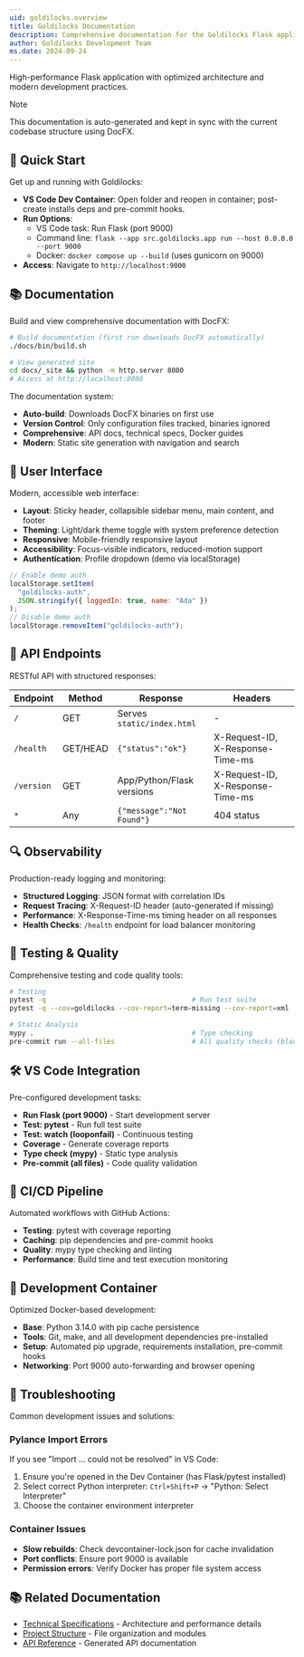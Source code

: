 ```yaml
---
uid: goldilocks.overview
title: Goldilocks Documentation
description: Comprehensive documentation for the Goldilocks Flask application
author: Goldilocks Development Team
ms.date: 2024-09-24
---
```


High-performance Flask application with optimized architecture and modern development practices.

> [!NOTE]
> This documentation is auto-generated and kept in sync with the current codebase structure using DocFX.

## 🚀 Quick Start

Get up and running with Goldilocks:

- **VS Code Dev Container**: Open folder and reopen in container; post-create installs deps and pre-commit hooks.
- **Run Options**:
  - VS Code task: Run Flask (port 9000)
  - Command line: `flask --app src.goldilocks.app run --host 0.0.0.0 --port 9000`
  - Docker: `docker compose up --build` (uses gunicorn on 9000)
- **Access**: Navigate to `http://localhost:9000`

## 📚 Documentation

Build and view comprehensive documentation with DocFX:

```bash
# Build documentation (first run downloads DocFX automatically)
./docs/bin/build.sh

# View generated site
cd docs/_site && python -m http.server 8080
# Access at http://localhost:8080
```

The documentation system:

- **Auto-build**: Downloads DocFX binaries on first use
- **Version Control**: Only configuration files tracked, binaries ignored
- **Comprehensive**: API docs, technical specs, Docker guides
- **Modern**: Static site generation with navigation and search

## 🎨 User Interface

Modern, accessible web interface:

- **Layout**: Sticky header, collapsible sidebar menu, main content, and footer
- **Theming**: Light/dark theme toggle with system preference detection
- **Responsive**: Mobile-friendly responsive layout
- **Accessibility**: Focus-visible indicators, reduced-motion support
- **Authentication**: Profile dropdown (demo via localStorage)

```javascript
// Enable demo auth
localStorage.setItem(
  "goldilocks-auth",
  JSON.stringify({ loggedIn: true, name: "Ada" })
);
// Disable demo auth
localStorage.removeItem("goldilocks-auth");
```

## 📡 API Endpoints

RESTful API with structured responses:

| Endpoint   | Method   | Response                   | Headers                          |
| ---------- | -------- | -------------------------- | -------------------------------- |
| `/`        | GET      | Serves `static/index.html` | -                                |
| `/health`  | GET/HEAD | `{"status":"ok"}`          | X-Request-ID, X-Response-Time-ms |
| `/version` | GET      | App/Python/Flask versions  | X-Request-ID, X-Response-Time-ms |
| `*`        | Any      | `{"message":"Not Found"}`  | 404 status                       |

## 🔍 Observability

Production-ready logging and monitoring:

- **Structured Logging**: JSON format with correlation IDs
- **Request Tracing**: X-Request-ID header (auto-generated if missing)
- **Performance**: X-Response-Time-ms timing header on all responses
- **Health Checks**: `/health` endpoint for load balancer monitoring

## 🧪 Testing & Quality

Comprehensive testing and code quality tools:

```bash
# Testing
pytest -q                                    # Run test suite
pytest -q --cov=goldilocks --cov-report=term-missing --cov-report=xml

# Static Analysis
mypy .                                       # Type checking
pre-commit run --all-files                   # All quality checks (black, isort, flake8, mypy)
```

## 🛠️ VS Code Integration

Pre-configured development tasks:

- **Run Flask (port 9000)** - Start development server
- **Test: pytest** - Run full test suite
- **Test: watch (looponfail)** - Continuous testing
- **Coverage** - Generate coverage reports
- **Type check (mypy)** - Static type analysis
- **Pre-commit (all files)** - Code quality validation

## 🚀 CI/CD Pipeline

Automated workflows with GitHub Actions:

- **Testing**: pytest with coverage reporting
- **Caching**: pip dependencies and pre-commit hooks
- **Quality**: mypy type checking and linting
- **Performance**: Build time and test execution monitoring

## 🐳 Development Container

Optimized Docker-based development:

- **Base**: Python 3.14.0 with pip cache persistence
- **Tools**: Git, make, and all development dependencies pre-installed
- **Setup**: Automated pip upgrade, requirements installation, pre-commit hooks
- **Networking**: Port 9000 auto-forwarding and browser opening

## 🔧 Troubleshooting

Common development issues and solutions:

### Pylance Import Errors

If you see "Import ... could not be resolved" in VS Code:

1. Ensure you're opened in the Dev Container (has Flask/pytest installed)
2. Select correct Python interpreter: `Ctrl+Shift+P` → "Python: Select Interpreter"
3. Choose the container environment interpreter

### Container Issues

- **Slow rebuilds**: Check devcontainer-lock.json for cache invalidation
- **Port conflicts**: Ensure port 9000 is available
- **Permission errors**: Verify Docker has proper file system access

## 📚 Related Documentation

- [Technical Specifications](xref:goldilocks.technical) - Architecture and performance details
- [Project Structure](xref:goldilocks.structure) - File organization and modules
- [API Reference](xref:goldilocks.api) - Generated API documentation
